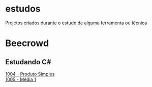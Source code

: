 # estudos
Projetos criados durante o estudo de alguma ferramenta ou técnica

# Beecrowd
## Estudando C#
[1004 - Produto Simples](https://github.com/muriloxpto/estudos/tree/453c490049a1819599528adab59415bb4afe2faf/beecrowd/iniciante/bee1004)<br/>
[1005 - Média 1](https://github.com/muriloxpto/estudos/tree/453c490049a1819599528adab59415bb4afe2faf/beecrowd/iniciante/bee1005)